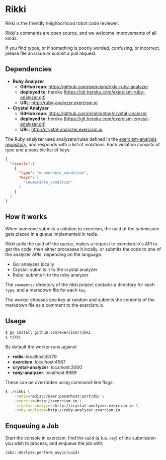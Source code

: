 # Rikki

Rikki is the friendly neighborhood robot code reviewer.

Rikki's comments are open source, and we welcome improvements of all kinds.

If you find typos, or if something is poorly worded, confusing, or incorrect,
please file an issue or submit a pull request.

## Dependencies

* **Ruby Analyzer**
    * **GitHub repo**: https://github.com/exercism/rikki-ruby-analyzer
    * **deployed to**: heroku (https://git.heroku.com/exercism-ruby-analyzer.git)
    * **URL**: http://ruby-analyzer.exercism.io
* **Crystal Analyzer**
    * **GitHub repo**: https://github.com/mhelmetag/crystal-analyzer
    * **deployed to**: heroku (https://git.heroku.com/exercism-crystal-analyzer.git)
    * **URL**: http://crystal-analyzer.exercism.io

The Ruby analyzer uses analyzers/rules defined in the [exercism-analysis repository](https://github.com/JacobNinja/exercism-analysis),
and responds with a list of violations. Each violation consists of type and a
possible list of keys.

```json
{
  "results":[
    {
      "type": "enumerable_condition",
      "keys": [
        "enumerable_condition"
      ]
    }
  ]
}
```

## How it works

When someone submits a solution to exercism, the uuid of the submission gets
placed in a queue implemented in redis.

Rikki pulls the uuid off the queue, makes a request to exercism.io's API to get the
code, then either processes it locally, or submits the code to one of the analyzer APIs,
depending on the language.

* Go: analyzes locally
* Crystal: submits it to the crystal analyzer
* Ruby: submits it to the ruby analyzer

The `comments/` directory of the rikki project contains a directory for each
`type`, and a markdown file for each `key`.

The worker chooses one key at random and submits the contents of the markdown
file as a comment to the exercism.io.

## Usage

```bash
$ go install github.com/exercism/rikki
$ rikki
```

By default the worker runs against

- **redis**: localhost:6379
- **exercism**: localhost:4567
- **crystal-analyzer**: localhost:3000
- **ruby-analyzer**: localhost:8989

These can be overridden using command-line flags:

```bash
$ ./rikki \
    -redis=redis://user:pass@host:port/db/ \
    -exercism=http://exercism.io \
    -crystal-analyzer=http://crystal-analyzer.exercism.io \
    -ruby-analyzer=http://ruby-analyzer.exercism.io
```

## Enqueuing a Job

Start the console in exercism, find the uuid (a.k.a. `key`)  of the submission
you wish to process, and enqueue the job with:

```
Jobs::Analyze.perform_async(uuid)
```
